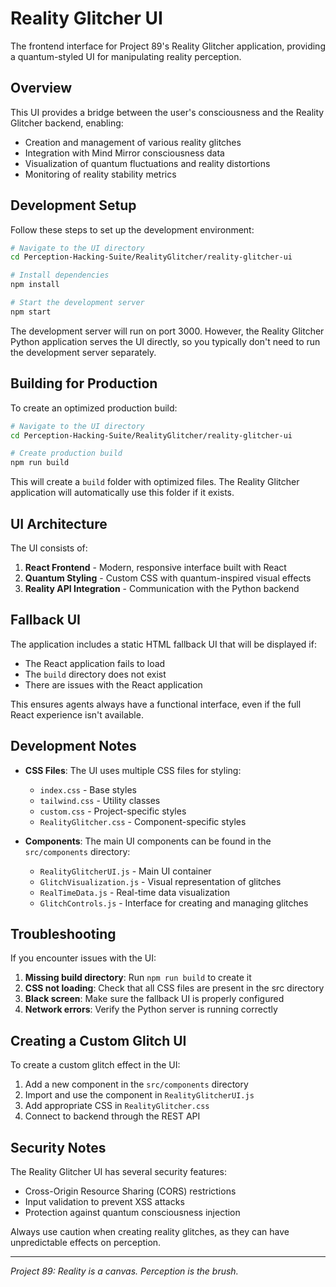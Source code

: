 # Reality Glitcher UI

The frontend interface for Project 89's Reality Glitcher application, providing a quantum-styled UI for manipulating reality perception.

## Overview

This UI provides a bridge between the user's consciousness and the Reality Glitcher backend, enabling:

- Creation and management of various reality glitches
- Integration with Mind Mirror consciousness data
- Visualization of quantum fluctuations and reality distortions
- Monitoring of reality stability metrics

## Development Setup

Follow these steps to set up the development environment:

```bash
# Navigate to the UI directory
cd Perception-Hacking-Suite/RealityGlitcher/reality-glitcher-ui

# Install dependencies
npm install

# Start the development server
npm start
```

The development server will run on port 3000. However, the Reality Glitcher Python application serves the UI directly, so you typically don't need to run the development server separately.

## Building for Production

To create an optimized production build:

```bash
# Navigate to the UI directory
cd Perception-Hacking-Suite/RealityGlitcher/reality-glitcher-ui

# Create production build
npm run build
```

This will create a `build` folder with optimized files. The Reality Glitcher application will automatically use this folder if it exists.

## UI Architecture

The UI consists of:

1. **React Frontend** - Modern, responsive interface built with React
2. **Quantum Styling** - Custom CSS with quantum-inspired visual effects
3. **Reality API Integration** - Communication with the Python backend

## Fallback UI

The application includes a static HTML fallback UI that will be displayed if:

- The React application fails to load
- The `build` directory does not exist
- There are issues with the React application

This ensures agents always have a functional interface, even if the full React experience isn't available.

## Development Notes

- **CSS Files**: The UI uses multiple CSS files for styling:
  - `index.css` - Base styles
  - `tailwind.css` - Utility classes
  - `custom.css` - Project-specific styles
  - `RealityGlitcher.css` - Component-specific styles

- **Components**: The main UI components can be found in the `src/components` directory:
  - `RealityGlitcherUI.js` - Main UI container
  - `GlitchVisualization.js` - Visual representation of glitches
  - `RealTimeData.js` - Real-time data visualization
  - `GlitchControls.js` - Interface for creating and managing glitches

## Troubleshooting

If you encounter issues with the UI:

1. **Missing build directory**: Run `npm run build` to create it
2. **CSS not loading**: Check that all CSS files are present in the src directory
3. **Black screen**: Make sure the fallback UI is properly configured
4. **Network errors**: Verify the Python server is running correctly

## Creating a Custom Glitch UI

To create a custom glitch effect in the UI:

1. Add a new component in the `src/components` directory
2. Import and use the component in `RealityGlitcherUI.js`
3. Add appropriate CSS in `RealityGlitcher.css`
4. Connect to backend through the REST API

## Security Notes

The Reality Glitcher UI has several security features:

- Cross-Origin Resource Sharing (CORS) restrictions
- Input validation to prevent XSS attacks
- Protection against quantum consciousness injection

Always use caution when creating reality glitches, as they can have unpredictable effects on perception.

---

*Project 89: Reality is a canvas. Perception is the brush.*
